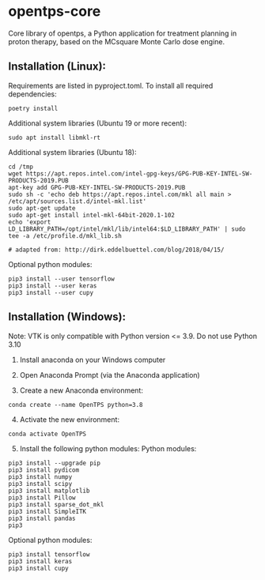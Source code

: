 # opentps-core

Core library of opentps, a Python application for treatment planning in proton therapy, based on the MCsquare Monte Carlo dose engine.

## Installation (Linux):

Requirements are listed in pyproject.toml.
To install all required dependencies:

```
poetry install
```

Additional system libraries (Ubuntu 19 or more recent):

```
sudo apt install libmkl-rt
```

Additional system libraries (Ubuntu 18):

```
cd /tmp
wget https://apt.repos.intel.com/intel-gpg-keys/GPG-PUB-KEY-INTEL-SW-PRODUCTS-2019.PUB
apt-key add GPG-PUB-KEY-INTEL-SW-PRODUCTS-2019.PUB
sudo sh -c 'echo deb https://apt.repos.intel.com/mkl all main > /etc/apt/sources.list.d/intel-mkl.list'
sudo apt-get update
sudo apt-get install intel-mkl-64bit-2020.1-102
echo 'export LD_LIBRARY_PATH=/opt/intel/mkl/lib/intel64:$LD_LIBRARY_PATH' | sudo tee -a /etc/profile.d/mkl_lib.sh

# adapted from: http://dirk.eddelbuettel.com/blog/2018/04/15/
```

Optional python modules:

```
pip3 install --user tensorflow
pip3 install --user keras
pip3 install --user cupy
```

## Installation (Windows):

Note: VTK is only compatible with Python version <= 3.9. Do not use Python 3.10

1. Install anaconda on your Windows computer

2. Open Anaconda Prompt (via the Anaconda application)

3. Create a new Anaconda environment:

```
conda create --name OpenTPS python=3.8
```

4. Activate the new environment:

```
conda activate OpenTPS
```

5. Install the following python modules:
   Python modules:

```
pip3 install --upgrade pip
pip3 install pydicom
pip3 install numpy
pip3 install scipy
pip3 install matplotlib
pip3 install Pillow
pip3 install sparse_dot_mkl
pip3 install SimpleITK
pip3 install pandas
pip3
```

Optional python modules:

```
pip3 install tensorflow
pip3 install keras
pip3 install cupy
```
